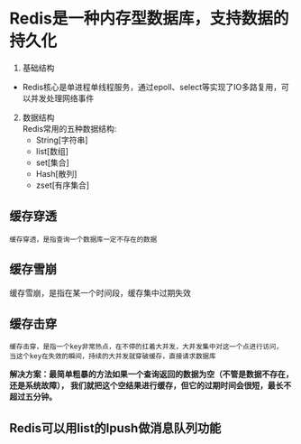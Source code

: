 # Redis是一种内存型数据库，支持数据的持久化
1. 基础结构
  - Redis核心是单进程单线程服务，通过epoll、select等实现了IO多路复用，可以并发处理网络事件
2. 数据结构   
   Redis常用的五种数据结构:   
   - String[字符串]
   -    list[数组]
   -   set[集合]
   -    Hash[散列]
   -    zset[有序集合]
  
  
  
  
  
## 缓存穿透
    缓存穿透，是指查询一个数据库一定不存在的数据  
  
## 缓存雪崩
  缓存雪崩，是指在某一个时间段，缓存集中过期失效
  
  
## 缓存击穿
    缓存击穿，是指一个key非常热点，在不停的扛着大并发，大并发集中对这一个点进行访问，
    当这个key在失效的瞬间，持续的大并发就穿破缓存，直接请求数据库
    
**解决方案：最简单粗暴的方法如果一个查询返回的数据为空（不管是数据不存在，还是系统故障），
我们就把这个空结果进行缓存，但它的过期时间会很短，最长不超过五分钟。**


## Redis可以用list的lpush做消息队列功能